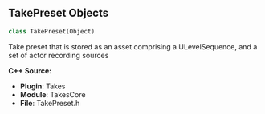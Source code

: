 ## TakePreset Objects

```python
class TakePreset(Object)
```

Take preset that is stored as an asset comprising a ULevelSequence, and a set of actor recording sources

**C++ Source:**

- **Plugin**: Takes
- **Module**: TakesCore
- **File**: TakePreset.h

<a id="unreal.TakeRecorderSource"></a>